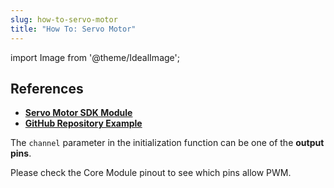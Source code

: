 ```yaml
---
slug: how-to-servo-motor
title: "How To: Servo Motor"
---
```

import Image from '@theme/IdealImage';

## References
- [**Servo Motor SDK Module**](https://sdk.hardwario.com/group__twr__servo.html)
- [**GitHub Repository Example**](https://github.com/blavka/bcf-test-servo/blob/master/app/application.c)

The `channel` parameter in the initialization function can be one of the **output pins**.

Please check the Core Module pinout to see which pins allow PWM.

